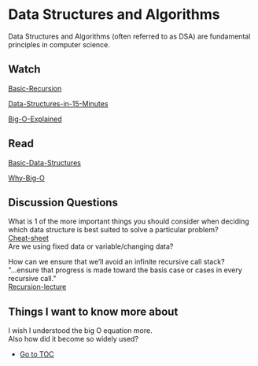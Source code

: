 # Data Structures and Algorithms

Data Structures and Algorithms (often referred to as DSA) are fundamental principles in computer science.  

## Watch

[Basic-Recursion](https://www.youtube.com/watch?v=vPEJSJMg4jY)  

[Data-Structures-in-15-Minutes](https://www.youtube.com/watch?v=sVxBVvlnJsM)  

[Big-O-Explained](https://www.youtube.com/watch?v=v4cd1O4zkGw)  

## Read

[Basic-Data-Structures](https://towardsdatascience.com/8-common-data-structures-every-programmer-must-know-171acf6a1a42)  

[Why-Big-O](https://triplebyte.com/blog/why-you-should-learn-big-o-and-stop-hacking-your-way-through-algorithms)  

## Discussion Questions

What is 1 of the more important things you should consider when deciding which data structure is best suited to solve a particular problem?  
[Cheat-sheet](https://www.bigocheatsheet.com/)  
Are we using fixed data or variable/changing data?

How can we ensure that we’ll avoid an infinite recursive call stack?  
"...ensure that progress is made toward the basis case or cases in every recursive call."  
[Recursion-lecture](https://www.cs.rpi.edu/~sibel/csci1100/fall2015/course_notes/lec23_recursion.html#:~:text=Infinite%20recursion%20is%20avoided%20by,difficult%20to%20solve%20without%20recursion)

## Things I want to know more about  

I wish I understood the big O equation more.  
Also how did it become so widely used?  

- [Go to TOC](README.md)  
